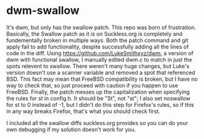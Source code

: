 # dwm-swallow

It's dwm, but only has the swallow patch. This repo was born of frustration.
Basically, the Swallow patch as it is on Suckless.org is completely and fundementally broken in multiple ways. Both the patch command and git apply fail to add functionality, despite successfully adding all the lines of code in the diff. Using https://github.com/LukeSmithxyz/dwm, a version of dwm with functional swallow, I manually edited dwm.c to match in just the spots relevent to swallow. There weren't many huge changes, but Luke's version doesn't use a scanner variable and removed a spot that referenced BSD. This fact may mean that FreeBSD compatibility is broken, but I have no way to check that, so just proceed with caution if you happen to use FreeBSD. Finally, the patch messes up the capitalization when specifying the rules for st in config.h. It should be "St", not "st"; I also set noswallow for st to 0 instead of -1, but I didn't do this step for Firefox's rules, so if this in any way breaks Firefox, that's what you should check first.

I included all the swallow diffs suckless.org provides so you can do your own debugging if my solution doesn't work for you. 
